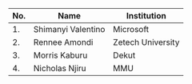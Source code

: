 | No. | Name                   | Institution            |
| --- |------------------------|------------------------|
| 1.  | Shimanyi Valentino     | Microsoft              | 
| 2.  | Rennee Amondi          | Zetech University      |
| 3.  | Morris Kaburu          | Dekut                       |
|4.   |  Nicholas Njiru         |MMU
